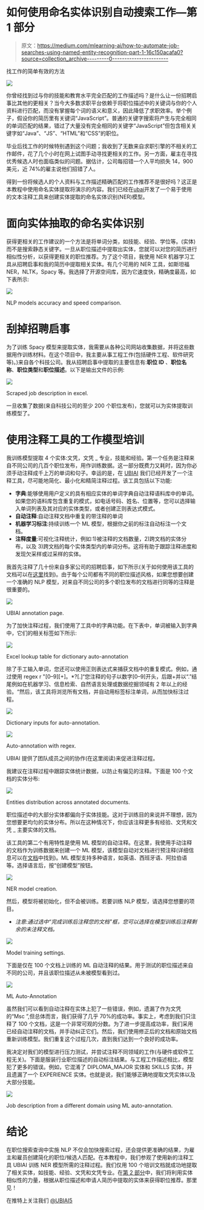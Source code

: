 # 如何使用命名实体识别自动搜索工作—第 1 部分

> 原文：<https://medium.com/mlearning-ai/how-to-automate-job-searches-using-named-entity-recognition-part-1-16c150acafa0?source=collection_archive---------0----------------------->

找工作的简单有效的方法

![](img/6f0fbaf454fb9ccd93f354766e7f0156.png)

你曾经找到过与你的技能和教育水平完全匹配的工作描述吗？是什么让一份招聘启事比其他的更相关？当今大多数求职平台依赖于将职位描述中的关键词与你的个人资料进行匹配，而没有掌握每个词的语义和意义，因此降低了求职效率。举个例子，假设你的简历里有关键词“JavaScript”。普通的关键字搜索将产生与完全相同的单词匹配的结果，错过了大量没有完全相同的关键字“JavaScript”但包含相关关键字如“Java”、“JS”、“HTML”和“CSS”的职位。

毕业后找工作的时候特别遇到这个问题；我收到了无数来自求职引擎的不相关的工作邮件，花了几个小时在网上试图手动寻找更相关的工作。另一方面，雇主在寻找优秀候选人时也面临类似的问题。据估计，公司每招错一个人平均损失 14，900 美元，近 74%的雇主说他们招错了人。

得到一份将候选人的个人资料与工作描述精确匹配的工作推荐不是很好吗？这正是本教程中使用命名实体提取将演示的内容。我们已经在[ubai](https://ubiai.tools)开发了一个易于使用的文本注释工具来创建实体提取的命名实体识别(NER)模型。

# 面向实体抽取的命名实体识别

获得更相关的工作建议的一个方法是将单词分类，如技能、经验、学位等。(实体)而不是搜索静态关键字。一旦从职位描述中提取出实体，您就可以对您的简历进行相似性分析，以获得更相关的职位推荐。为了这个项目，我使用 NER 机器学习工具从招聘启事和我的简历中提取相关实体。有几个可用的 NER 工具，如斯坦福 NER，NLTK，Spacy 等。我选择了开源空间库，因为它速度快，精确度最高，如下表所示:

![](img/639d6590b977ee3e9b3e4a4f338ff7a4.png)

NLP models accuracy and speed comparison.

# 刮掉招聘启事

为了训练 Spacy 模型来提取实体，我需要从各种公司网站收集数据，并将这些数据用作训练材料。在这个项目中，我主要从事工程工作(包括硬件工程、软件研究等)。)来自各个科技公司。我从招聘启事中提取的主要信息有:**职位 ID** 、**职位名称**、**职位类型**和**职位描述**。以下是输出文件的示例:

![](img/c3444d053f552720ccd692baaac72bd7.png)

Scraped job description in excel.

一旦收集了数据(来自科技公司的至少 200 个职位发布)，您就可以为实体提取训练模型了。

# 使用注释工具的工作模型培训

我训练模型提取 4 个实体:文凭，文凭 _ 专业，技能和经验。第一个任务是注释来自不同公司的几百个职位发布，用作训练数据。这一部分既费力又耗时，因为你必须手动注释成千上万的单词和句子。幸运的是，在 [UBIAI](https://ubiai.tools) 我们已经开发了一个注释工具，尽可能地简化、最小化和精简注释过程。该工具包括以下功能:

*   **字典**:能够使用用户定义的具有相应实体的单词字典自动注释语料库中的单词。如果您的语料库包含重复的模式，如电话号码、姓名、位置等，您可以选择输入单词列表及其对应的实体类型，或者创建正则表达式模式。
*   **自动注释**:自动注释文档中重复的带注释的单词
*   **机器学习标注**:持续训练一个 ML 模型，根据你之前的标注自动标注一个文档。
*   **注释度量**:可视化注释统计，例如:1)被注释的文档数量，2)跨文档的实体分布，以及 3)跨文档的每个实体类型内的单词分布。这将有助于跟踪注释进度和发现欠采样或过采样的实体。

我首先注释了几十份来自多家公司的招聘启事，如下所示(关于如何使用该工具的文档可以在[这里](https://ubiai.tools/Docs)找到)。由于每个公司都有不同的职位描述风格，如果您想要创建一个准确的 NLP 模型，对来自不同公司的多个职位发布的文档进行同等的注释是很重要的。

![](img/9f373f47e4a8ad530ac94c31c984a32a.png)

UBIAI annotation page.

为了加快注释过程，我们使用了工具中的字典功能。在下表中，单词被输入到字典中，它们的相关标签如下所示:

![](img/3cf3a8cb77a714b84bf50017b5d212fa.png)

Excel lookup table for dictionary auto-annotation

除了手工输入单词，您还可以使用正则表达式来捕获文档中的重复模式。例如，通过使用 regex r "[0–9][+]。*?[.]“您注释的句子以数字[0–9]开头，后跟+并以“.”结尾例如在机器学习、信息检索、自然语言处理或数据挖掘领域有 2 年以上的经验。“然后，该工具将浏览所有文档，并自动用标签标注单词，从而加快标注过程。

![](img/3e935c4650f489ba49b727c46ae77565.png)

Dictionary inputs for auto-annotation.

![](img/6543886157db3169ac8f788a91474923.png)

Auto-annotation with regex.

UBIAI 提供了团队成员之间的协作(在这里阅读)来促进注释过程。

我建议在注释过程中跟踪实体统计数据，以防止有偏见的注释。下面是 100 个文档的实体分布:

![](img/fcd075207ce6643cb2147ce639881384.png)

Entities distribution across annotated documents.

职位描述中的大部分实体都偏向于实体技能。这对于训练目的来说并不理想，因为您想要更均匀的实体分布。所以在这种情况下，你应该注释更多有经验、文凭和文凭 _ 主要实体的文档。

该工具的第二个有用特性是使用 ML 模型的自动注释。在这里，我使用手动注释的文档作为训练数据来创建一个 ML 模型，该模型自动对文档进行预注释(详细信息可以在[文档](https://ubiai.tools/Docs)中找到)。ML 模型支持多种语言，如英语、西班牙语、阿拉伯语等。选择语言后，按“创建模型”按钮。

![](img/cd0b416486f1b99f241239ed50054caf.png)

NER model creation.

然后，模型将被初始化，但不会被训练。若要训练 NLP 模型，请选择您想要的项目。

* *注意:通过选中“完成训练后注释您的文档”框，您可以选择在模型训练后注释剩余的未注释文档。*

![](img/be860e210d7d36f5ec0f00925e8fbc82.png)

Model training settings.

下面是仅在 100 个文档上训练的 ML 自动注释的结果。用于测试的职位描述来自不同的公司，并且该职位描述从未被模型看到过。

![](img/90bae31f070c26dac346fccb9146ca4a.png)

ML Auto-Annotation

虽然我们可以看到自动注释在实体上犯了一些错误，例如，遗漏了作为文凭的“Msc ”,但总体而言，我们获得了几乎 70%的成功率。事实上，考虑到我们只注释了 100 个文档，这是一个非常可观的分数。为了进一步提高成功率，我们采用已经自动注释的文档，并手动纠正它们。然后，我们使用修正后的文档和原始文档重新训练模型。我们重复这个过程几次，直到我们达到一个良好的成功率。

我决定对我们的模型进行压力测试，并尝试注释不同领域的工作(与硬件或软件工程无关)。下面是服装行业职位描述的自动标注结果。与工程工作描述相比，模型犯了更多的错误。例如，它混淆了 DIPLOMA_MAJOR 实体和 SKILLS 实体，并且遗漏了一个 EXPERIENCE 实体。也就是说，我们能够正确地提取文凭实体以及大部分技能。

![](img/0d7839d2cb70dbdc173a4a9a1a30886b.png)

Job description from a different domain using ML auto-annotation.

# 结论

在职位搜索查询中实施 NLP 不仅会加快搜索过程，还会提供更准确的结果，为雇主和雇员创建简化的职位/候选人匹配。在本教程中，我们参观了使用新的注释工具 UBIAI 训练 NER 模型所需的注释过程。我们仅用 100 个培训文档就成功地提取了相关实体，如技能、经验、文凭和文凭专业。在[第 2 部分](https://walidamamou.medium.com/building-a-knowledge-graph-for-job-search-using-bert-transformer-8677c8b3a2e7)中，我们将利用实体相似性的力量，根据从职位描述和申请人简历中提取的实体来获得职位推荐。那里见！

在推特上关注我们 [@UBIAI5](https://twitter.com/UBIAI5)